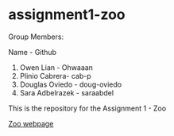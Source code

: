 # assignment1-zoo

Group Members: 

Name - Github

1. Owen Lian - Ohwaaan
2. Plinio Cabrera- cab-p
3. Douglas Oviedo - doug-oviedo
4. Sara Adbelrazek - saraabdel

This is the repository for the Assignment 1 - Zoo

<a href="https://ohwaaan.github.io/Team-app/" target="_blank">Zoo webpage</a>
